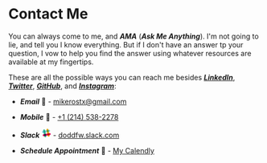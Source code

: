 ---
---

# Contact Me

You can always come to me, and ***AMA*** (***Ask Me Anything***). I'm not going to lie, and tell you I know everything. But if I don't have an answer tp your question, I vow to help you find the answer using whatever resources are available at my fingertips.

These are all the possible ways you can reach me besides ***[LinkedIn](https://www.linkedin.com/in/mikerostx "LinkedIn")***, ***[Twitter](https://www.twitter.com/MikeRosTX "Twitter")***, ***[GitHub](https://github.com/MikeRosTX "GitHub")***, and ***[Instagram](https://www.instagram.com/MikeRosTX "Instagram")***:

- ***Email*** 📧 - [mikerostx@gmail.com](mailto:mikerostx@gmail.com "Email")

- ***Mobile*** 📲 - [+1 (214) 538-2278](tel:+2145382278 "Call Me")

- ***Slack*** ![Slack](assets/images/slack.png) - [doddfw.slack.com](https://join.slack.com/t/doddfw/shared_invite/zt-5a8crnoy-T5Sydqfv5pb9j3Hl7i0kIA "Join me on Slack.")

- ***Schedule Appointment*** 📅 - [My Calendly](https://calendly.com/mikerostx/followup "Pick a free time slot")

